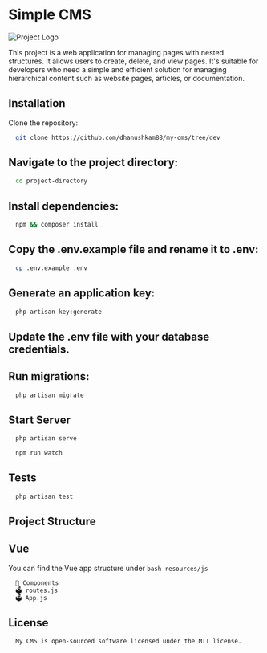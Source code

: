 
# Simple CMS

![Project Logo](https://media.licdn.com/dms/image/D4D03AQGpc1T-Yx5qIw/profile-displayphoto-shrink_200_200/0/1677084501644?e=2147483647&v=beta&t=66V6hA4TaW5HkGP_zdjpLWLYgWJNT4en_51ULzMmFv4)

This project is a web application for managing pages with nested structures. It allows users to create, delete, and view pages. It's suitable for developers who need a simple and efficient solution for managing hierarchical content such as website pages, articles, or documentation.
## Installation

Clone the repository:

```bash
  git clone https://github.com/dhanushkam88/my-cms/tree/dev
```
    
## Navigate to the project directory:
```bash
  cd project-directory
```
## Install dependencies:
```bash
  npm && composer install
```
## Copy the .env.example file and rename it to .env:

```bash
  cp .env.example .env
```
## Generate an application key:

```bash
  php artisan key:generate
```
## Update the .env file with your database credentials.
## Run migrations:
```bash
  php artisan migrate
```
## Start Server
```bash
  php artisan serve
```
```bash
  npm run watch
```
## Tests
```bash
  php artisan test
```
## Project Structure
## Vue 
 You can find the Vue app structure under ```bash resources/js```
```bash
  📁 Components
  🗳 routes.js
  🗳 App.js
```
## License

```bash
  My CMS is open-sourced software licensed under the MIT license.
```
